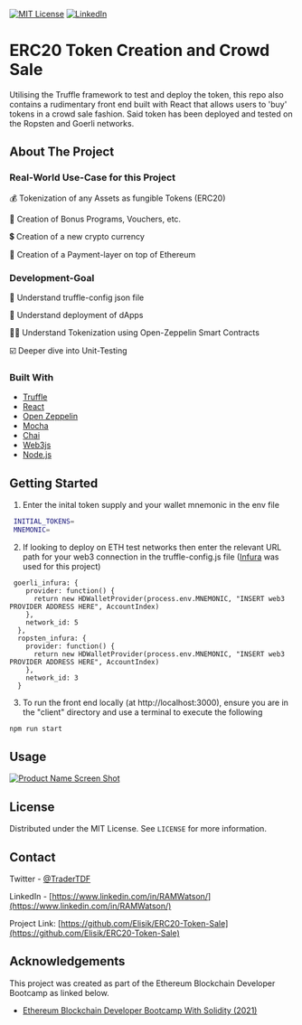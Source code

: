 

[![MIT License][license-shield]][license-url]
[![LinkedIn][linkedin-shield]][linkedin-url]



# ERC20 Token Creation and Crowd Sale

Utilising the Truffle framework to test and deploy the token, this repo also contains a rudimentary front end built with React that allows users to 'buy' tokens in a crowd sale fashion. Said token has been deployed and tested on the Ropsten and Goerli networks.
   


<!-- ABOUT THE PROJECT -->
## About The Project


### Real-World Use-Case for this Project


💰 Tokenization of any Assets as fungible Tokens (ERC20)

🏦 Creation of Bonus Programs, Vouchers, etc.

💲 Creation of a new crypto currency

🧾 Creation of a Payment-layer on top of Ethereum


### Development-Goal


🧰 Understand truffle-config json file

🤖 Understand deployment of dApps

🦸‍♂️ Understand Tokenization using Open-Zeppelin Smart Contracts

☑️ Deeper dive into Unit-Testing




### Built With

* [Truffle](https://www.trufflesuite.com/)
* [React](https://reactjs.org/)
* [Open Zeppelin](https://openzeppelin.com/)
* [Mocha](https://mochajs.org/)
* [Chai](https://www.chaijs.com/)
* [Web3js](https://web3js.readthedocs.io/en/v1.3.4/)
* [Node.js](https://nodejs.org/en/)



<!-- GETTING STARTED -->
## Getting Started

1. Enter the inital token supply and your wallet mnemonic in the env file
  ```sh
   INITIAL_TOKENS=
   MNEMONIC=
  ```
   
2. If looking to deploy on ETH test networks then enter the relevant URL path for your web3 connection in the truffle-config.js file ([Infura](https://infura.io/) was used for this project)
  ```JS
   goerli_infura: {
      provider: function() {
        return new HDWalletProvider(process.env.MNEMONIC, "INSERT web3 PROVIDER ADDRESS HERE", AccountIndex)
      },
      network_id: 5
    },
    ropsten_infura: {
      provider: function() {
        return new HDWalletProvider(process.env.MNEMONIC, "INSERT web3 PROVIDER ADDRESS HERE", AccountIndex)
      },
      network_id: 3
    }
   ```
   
3. To run the front end locally (at http://localhost:3000), ensure you are in the "client" directory and use a terminal to execute the following
  ```bash
  npm run start
  ```

  



<!-- USAGE EXAMPLES -->
## Usage

[![Product Name Screen Shot][product-screenshot]](https://example.com)



<!-- LICENSE -->
## License

Distributed under the MIT License. See `LICENSE` for more information.



<!-- CONTACT -->
## Contact

Twitter - [@TraderTDF](https://twitter.com/TraderTDF)

LinkedIn - [https://www.linkedin.com/in/RAMWatson/](https://www.linkedin.com/in/RAMWatson/)

Project Link: [https://github.com/Elisik/ERC20-Token-Sale](https://github.com/Elisik/ERC20-Token-Sale)



<!-- ACKNOWLEDGEMENTS -->
## Acknowledgements
This project was created as part of the Ethereum Blockchain Developer Bootcamp as linked below.
* [Ethereum Blockchain Developer Bootcamp With Solidity (2021)](https://www.udemy.com/course/blockchain-developer/)




<!-- MARKDOWN LINKS & IMAGES -->
<!-- https://www.markdownguide.org/basic-syntax/#reference-style-links -->
[license-shield]: https://img.shields.io/github/license/othneildrew/Best-README-Template.svg?style=for-the-badge
[license-url]: https://github.com/othneildrew/Best-README-Template/blob/master/LICENSE.txt
[linkedin-shield]: https://img.shields.io/badge/-LinkedIn-black.svg?style=for-the-badge&logo=linkedin&colorB=555
[linkedin-url]: https://www.linkedin.com/in/RAMWatson/
[product-screenshot]: screenshot.jpg
